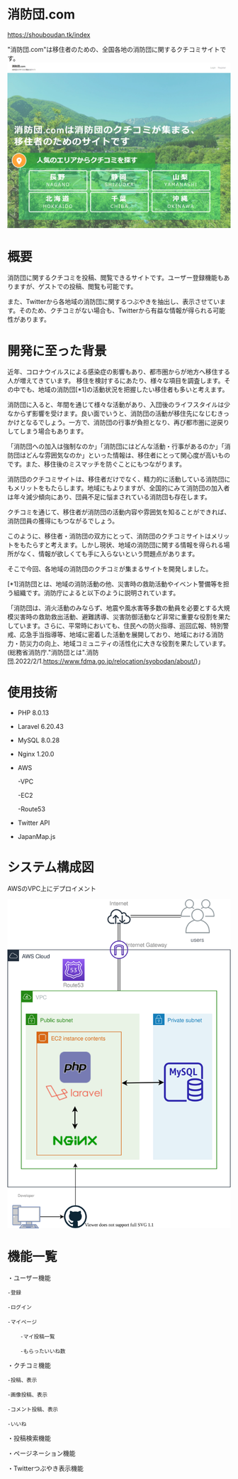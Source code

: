 # 消防団.com
 https://shouboudan.tk/index
 
"消防団.com"は移住者のための、全国各地の消防団に関するクチコミサイトです。
 ![消防団.com](screencapture-shouboudan-tk-index-2022-02-05-19_37_36.png)
 
# 概要
消防団に関するクチコミを投稿、閲覧できるサイトです。ユーザー登録機能もありますが、ゲストでの投稿、閲覧も可能です。

また、Twitterから各地域の消防団に関するつぶやきを抽出し、表示させています。そのため、クチコミがない場合も、Twitterから有益な情報が得られる可能性があります。

 
# 開発に至った背景
近年、コロナウイルスによる感染症の影響もあり、都市圏からが地方へ移住する人が増えてきています。 移住を検討するにあたり、様々な項目を調査します。その中でも、地域の消防団[*1]の活動状況を把握したい移住者も多いと考えます。

消防団に入ると、年間を通じて様々な活動があり、入団後のライフスタイルは少なからず影響を受けます。良い面でいうと、消防団の活動が移住先になじむきっかけとなるでしょう。一方で、消防団の行事が負担となり、再び都市圏に逆戻りしてしまう場合もあります。

「消防団への加入は強制なのか」「消防団にはどんな活動・行事があるのか」「消防団はどんな雰囲気なのか」といった情報は、移住者にとって関心度が高いものです。また、移住後のミスマッチを防ぐことにもつながります。

消防団のクチコミサイトは、移住者だけでなく、精力的に活動している消防団にもメリットをもたらします。地域にもよりますが、全国的にみて消防団の加入者は年々減少傾向にあり、団員不足に悩まされている消防団も存在します。

クチコミを通じて、移住者が消防団の活動内容や雰囲気を知ることができれば、消防団員の獲得にもつながるでしょう。

このように、移住者・消防団の双方にとって、消防団のクチコミサイトはメリットをもたらすと考えます。しかし現状、地域の消防団に関する情報を得られる場所がなく、情報が欲しくても手に入らないという問題点があります。

そこで今回、各地域の消防団のクチコミが集まるサイトを開発しました。



[*1]消防団とは、地域の消防活動の他、災害時の救助活動やイベント警備等を担う組織です。消防庁によると以下のように説明されています。

「消防団は、消火活動のみならず、地震や風水害等多数の動員を必要とする大規模災害時の救助救出活動、避難誘導、災害防御活動など非常に重要な役割を果たしています。さらに、平常時においても、住民への防火指導、巡回広報、特別警戒、応急手当指導等、地域に密着した活動を展開しており、地域における消防力・防災力の向上、地域コミュニティの活性化に大きな役割を果たしています。(総務省消防庁."消防団とは".消防団.2022/2/1.https://www.fdma.go.jp/relocation/syobodan/about/)」

 
# 使用技術
 
* PHP 8.0.13
* Laravel 6.20.43
* MySQL 8.0.28
* Nginx 1.20.0
* AWS

    -VPC

    -EC2
    
    -Route53
* Twitter API
* JapanMap.js
 
 
# システム構成図

AWSのVPC上にデプロイメント

 ![システム構成図](システム構成図.svg)
 

# 機能一覧
・ユーザー機能

    -登録

    -ログイン

    -マイページ

        -マイ投稿一覧

        -もらったいいね数

・クチコミ機能

    -投稿、表示

    -画像投稿、表示

    -コメント投稿、表示

    -いいね

・投稿検索機能

・ページネーション機能

・Twitterつぶやき表示機能
    
